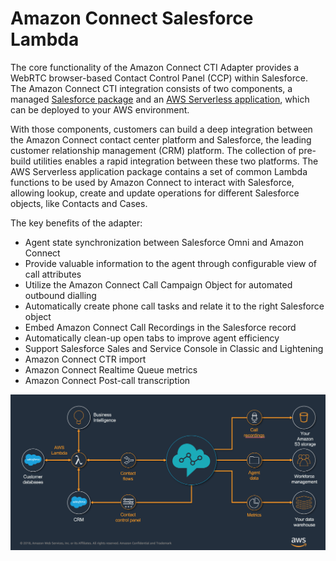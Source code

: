 # Amazon Connect Salesforce Lambda

The core functionality of the Amazon Connect CTI Adapter provides a WebRTC browser-based Contact Control Panel (CCP) within Salesforce. The Amazon Connect CTI integration consists of two components, a managed [Salesforce package](https://appexchange.salesforce.com/listingDetail?listingId=a0N3A00000EJH4yUAH) and an [AWS Serverless application](https://serverlessrepo.aws.amazon.com/applications/arn:aws:serverlessrepo:us-west-2:821825267871:applications~AmazonConnectSalesforceLambda), which can be deployed to your AWS environment. 

With those components, customers can build a deep integration between the Amazon Connect contact center platform and Salesforce, the leading customer relationship management (CRM) platform. The collection of pre-build utilities enables a rapid integration between these two platforms. The AWS Serverless application package contains a set of common Lambda functions to be used by Amazon Connect to interact with Salesforce, allowing lookup, create and update operations for different Salesforce objects, like Contacts and Cases.

The key benefits of the adapter:
* Agent state synchronization between Salesforce Omni and Amazon Connect
* Provide valuable information to the agent through configurable view of call attributes
* Utilize the Amazon Connect Call Campaign Object for automated outbound dialling
* Automatically create phone call tasks and relate it to the right Salesforce object
* Embed Amazon Connect Call Recordings in the Salesforce record
* Automatically clean-up open tabs to improve agent efficiency
* Support Salesforce Sales and Service Console in Classic and Lightening
* Amazon Connect CTR import
* Amazon Connect Realtime Queue metrics
* Amazon Connect Post-call transcription

![Screenshot](AmazonConnectSalesforceIntegration.png)